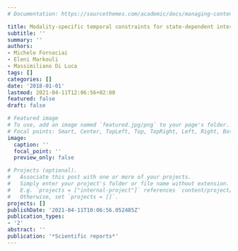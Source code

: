 ```yaml
---
# Documentation: https://sourcethemes.com/academic/docs/managing-content/

title: Modality-specific temporal constraints for state-dependent interval timing
subtitle: ''
summary: ''
authors:
- Michele Fornaciai
- Eleni Markouli
- Massimiliano Di Luca
tags: []
categories: []
date: '2018-01-01'
lastmod: 2021-04-11T12:06:56+02:00
featured: false
draft: false

# Featured image
# To use, add an image named `featured.jpg/png` to your page's folder.
# Focal points: Smart, Center, TopLeft, Top, TopRight, Left, Right, BottomLeft, Bottom, BottomRight.
image:
  caption: ''
  focal_point: ''
  preview_only: false

# Projects (optional).
#   Associate this post with one or more of your projects.
#   Simply enter your project's folder or file name without extension.
#   E.g. `projects = ["internal-project"]` references `content/project/deep-learning/index.md`.
#   Otherwise, set `projects = []`.
projects: []
publishDate: '2021-04-11T10:06:56.052485Z'
publication_types:
- '2'
abstract: ''
publication: '*Scientific reports*'
---
```

